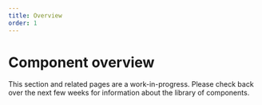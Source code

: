 ```yaml
---
title: Overview
order: 1
---
```


# Component overview

This section and related pages are a work-in-progress. Please check back over the next few weeks for information about the library of components.